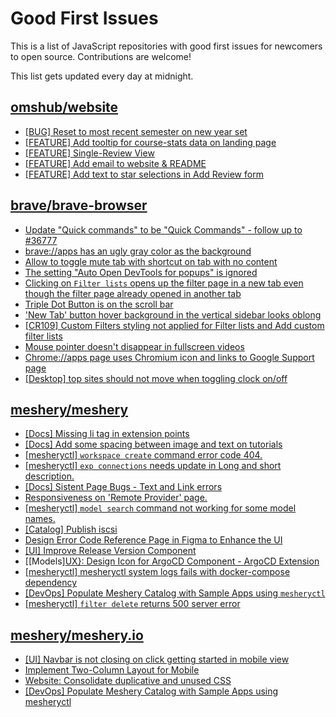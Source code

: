 # Good First Issues

This is a list of JavaScript repositories with good first issues for newcomers to open source. Contributions are welcome!

This list gets updated every day at midnight.

## [omshub/website](https://github.com/omshub/website)

- [[BUG] Reset to most recent semester on new year set](https://github.com/omshub/website/issues/138)
- [[FEATURE] Add tooltip for course-stats data on landing page](https://github.com/omshub/website/issues/256)
- [[FEATURE] Single-Review View](https://github.com/omshub/website/issues/309)
- [[FEATURE] Add email to website & README](https://github.com/omshub/website/issues/351)
- [[FEATURE] Add text to star selections in Add Review form](https://github.com/omshub/website/issues/410)

## [brave/brave-browser](https://github.com/brave/brave-browser)

- [Update "Quick commands" to be "Quick Commands" - follow up to #36777](https://github.com/brave/brave-browser/issues/36845)
- [brave://apps has an ugly gray color as the background](https://github.com/brave/brave-browser/issues/25736)
- [Allow to toggle mute tab with shortcut on tab with no content](https://github.com/brave/brave-browser/issues/40016)
- [The setting "Auto Open DevTools for popups" is ignored](https://github.com/brave/brave-browser/issues/39597)
- [Clicking on `Filter lists` opens up the filter page in a new tab even though the filter page already opened in another tab](https://github.com/brave/brave-browser/issues/24120)
- [Triple Dot Button is on the  scroll bar ](https://github.com/brave/brave-browser/issues/36298)
- ['New Tab' button hover background in the vertical sidebar looks oblong](https://github.com/brave/brave-browser/issues/40323)
- [[CR109] Custom Filters styling not applied for Filter lists and Add custom filter lists](https://github.com/brave/brave-browser/issues/27647)
- [Mouse pointer doesn't disappear in fullscreen videos](https://github.com/brave/brave-browser/issues/17292)
- [Chrome://apps page uses Chromium icon and links to Google Support page](https://github.com/brave/brave-browser/issues/38755)
- [[Desktop] top sites should not move when toggling clock on/off](https://github.com/brave/brave-browser/issues/11484)

## [meshery/meshery](https://github.com/meshery/meshery)

- [[Docs] Missing li tag in extension points](https://github.com/meshery/meshery/issues/11782)
- [[Docs] Add some spacing between image and text on tutorials](https://github.com/meshery/meshery/issues/11783)
- [[mesheryctl] `workspace create` command error code 404.](https://github.com/meshery/meshery/issues/11312)
- [[mesheryctl] `exp connections` needs update in Long and short description.](https://github.com/meshery/meshery/issues/11311)
- [[Docs] Sistent Page Bugs - Text and Link errors](https://github.com/meshery/meshery/issues/11553)
- [Responsiveness on 'Remote Provider' page.](https://github.com/meshery/meshery/issues/10743)
- [[mesheryctl] `model search` command not working for some model names.](https://github.com/meshery/meshery/issues/11319)
- [[Catalog] Publish iscsi](https://github.com/meshery/meshery/issues/9287)
- [Design Error Code Reference Page in Figma to Enhance the UI ](https://github.com/meshery/meshery/issues/8995)
- [[UI] Improve Release Version Component](https://github.com/meshery/meshery/issues/9569)
- [[Models][UX}: Design Icon for ArgoCD Component - ArgoCD Extension](https://github.com/meshery/meshery/issues/10290)
- [[mesheryctl] mesheryctl system logs fails with docker-compose dependency](https://github.com/meshery/meshery/issues/10777)
- [[DevOps] Populate Meshery Catalog with Sample Apps using `mesheryctl`](https://github.com/meshery/meshery/issues/10458)
- [[mesheryctl] `filter delete` returns 500 server error](https://github.com/meshery/meshery/issues/11318)

## [meshery/meshery.io](https://github.com/meshery/meshery.io)

- [[UI] Navbar is not closing on click getting started in mobile view](https://github.com/meshery/meshery.io/issues/1888)
- [Implement Two-Column Layout for Mobile](https://github.com/meshery/meshery.io/issues/1827)
- [Website: Consolidate duplicative and unused CSS](https://github.com/meshery/meshery.io/issues/896)
- [[DevOps] Populate Meshery Catalog with Sample Apps using mesheryctl](https://github.com/meshery/meshery.io/issues/1650)

